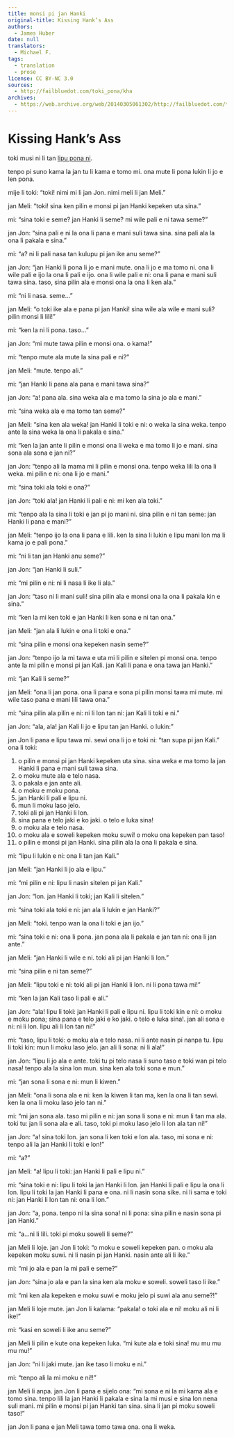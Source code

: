 ```yaml
---
title: monsi pi jan Hanki
original-title: Kissing Hank’s Ass
authors:
  - James Huber
date: null
translators:
  - Michael F.
tags:
  - translation
  - prose
license: CC BY-NC 3.0
sources:
  - http://failbluedot.com/toki_pona/kha
archives:
  - https://web.archive.org/web/20140305061302/http://failbluedot.com/toki_pona/kha
---
```


# Kissing Hank’s Ass

toki musi ni li tan [lipu pona ni](https://web.archive.org/web/20140731090716/http://www.jhuger.com/kissing-hanks-ass).

tenpo pi suno kama la jan tu li kama e tomo mi. ona mute li pona lukin li jo e len pona.

mije li toki: “toki! nimi mi li jan Jon. nimi meli li jan Meli.”

jan Meli: “toki! sina ken pilin e monsi pi jan Hanki kepeken uta sina.”

mi: “sina toki e seme? jan Hanki li seme? mi wile pali e ni tawa seme?”

jan Jon: “sina pali e ni la ona li pana e mani suli tawa sina. sina pali ala la ona li pakala e sina.”

mi: “a? ni li pali nasa tan kulupu pi jan ike anu seme?”

jan Jon: “jan Hanki li pona li jo e mani mute. ona li jo e ma tomo ni. ona li wile pali e ijo la ona li pali e ijo. ona li wile pali e ni: ona li pana e mani suli tawa sina. taso, sina pilin ala e monsi ona la ona li ken ala.”

mi: “ni li nasa. seme…”

jan Meli: “o toki ike ala e pana pi jan Hanki! sina wile ala wile e mani suli? pilin monsi li lili!”

mi: “ken la ni li pona. taso…”

jan Jon: “mi mute tawa pilin e monsi ona. o kama!”

mi: “tenpo mute ala mute la sina pali e ni?”

jan Meli: “mute. tenpo ali.”

mi: “jan Hanki li pana ala pana e mani tawa sina?”

jan Jon: “a! pana ala. sina weka ala e ma tomo la sina jo ala e mani.”

mi: “sina weka ala e ma tomo tan seme?”

jan Meli: “sina ken ala weka! jan Hanki li toki e ni: o weka la sina weka. tenpo ante la sina weka la ona li pakala e sina.”

mi: “ken la jan ante li pilin e monsi ona li weka e ma tomo li jo e mani. sina sona ala sona e jan ni?”

jan Jon: “tenpo ali la mama mi li pilin e monsi ona. tenpo weka lili la ona li weka. mi pilin e ni: ona li jo e mani.”

mi: “sina toki ala toki e ona?”

jan Jon: “toki ala! jan Hanki li pali e ni: mi ken ala toki.”

mi: “tenpo ala la sina li toki e jan pi jo mani ni. sina pilin e ni tan seme: jan Hanki li pana e mani?”

jan Meli: “tenpo ijo la ona li pana e lili. ken la sina li lukin e lipu mani lon ma li kama jo e pali pona.”

mi: “ni li tan jan Hanki anu seme?”

jan Jon: “jan Hanki li suli.”

mi: “mi pilin e ni: ni li nasa li ike li ala.”

jan Jon: “taso ni li mani suli! sina pilin ala e monsi ona la ona li pakala kin e sina.”

mi: “ken la mi ken toki e jan Hanki li ken sona e ni tan ona.”

jan Meli: “jan ala li lukin e ona li toki e ona.”

mi: “sina pilin e monsi ona kepeken nasin seme?”

jan Jon: “tenpo ijo la mi tawa e uta mi li pilin e sitelen pi monsi ona. tenpo ante la mi pilin e monsi pi jan Kali. jan Kali li pana e ona tawa jan Hanki.”

mi: “jan Kali li seme?”

jan Meli: “ona li jan pona. ona li pana e sona pi pilin monsi tawa mi mute. mi wile taso pana e mani lili tawa ona.”

mi: “sina pilin ala pilin e ni: ni li lon tan ni: jan Kali li toki e ni.”

jan Jon: “ala, ala! jan Kali li jo e lipu tan jan Hanki. o lukin:”

jan Jon li pana e lipu tawa mi. sewi ona li jo e toki ni: “tan supa pi jan Kali.” ona li toki:

1. o pilin e monsi pi jan Hanki kepeken uta sina. sina weka e ma tomo la jan Hanki li pana e mani suli tawa sina.
2. o moku mute ala e telo nasa.
3. o pakala e jan ante ali.
4. o moku e moku pona.
5. jan Hanki li pali e lipu ni.
6. mun li moku laso jelo.
7. toki ali pi jan Hanki li lon.
8. sina pana e telo jaki e ko jaki. o telo e luka sina!
9. o moku ala e telo nasa.
10. o moku ala e soweli kepeken moku suwi! o moku ona kepeken pan taso!
11. o pilin e monsi pi jan Hanki. sina pilin ala la ona li pakala e sina.

mi: “lipu li lukin e ni: ona li tan jan Kali.”

jan Meli: “jan Hanki li jo ala e lipu.”

mi: “mi pilin e ni: lipu li nasin sitelen pi jan Kali.”

jan Jon: “lon. jan Hanki li toki; jan Kali li sitelen.”

mi: “sina toki ala toki e ni: jan ala li lukin e jan Hanki?”

jan Meli: “toki. tenpo wan la ona li toki e jan ijo.”

mi: “sina toki e ni: ona li pona. jan pona ala li pakala e jan tan ni: ona li jan ante.”

jan Meli: “jan Hanki li wile e ni. toki ali pi jan Hanki li lon.”

mi: “sina pilin e ni tan seme?”

jan Meli: “lipu toki e ni: toki ali pi jan Hanki li lon. ni li pona tawa mi!”

mi: “ken la jan Kali taso li pali e ali.”

jan Jon: “ala! lipu li toki: jan Hanki li pali e lipu ni. lipu li toki kin e ni: o moku e moku pona; sina pana e telo jaki e ko jaki. o telo e luka sina!. jan ali sona e ni: ni li lon. lipu ali li lon tan ni!”

mi: “taso, lipu li toki: o moku ala e telo nasa. ni li ante nasin pi nanpa tu. lipu li toki kin: mun li moku laso jelo. jan ali li sona: ni li ala!”

jan Jon: “lipu li jo ala e ante. toki tu pi telo nasa li suno taso e toki wan pi telo nasa! tenpo ala la sina lon mun. sina ken ala toki sona e mun.”

mi: “jan sona li sona e ni: mun li kiwen.”

jan Meli: “ona li sona ala e ni: ken la kiwen li tan ma, ken la ona li tan sewi. ken la ona li moku laso jelo tan ni.”

mi: “mi jan sona ala. taso mi pilin e ni: jan sona li sona e ni: mun li tan ma ala. toki tu: jan li sona ala e ali. taso, toki pi moku laso jelo li lon ala tan ni!”

jan Jon: “a! sina toki lon. jan sona li ken toki e lon ala. taso, mi sona e ni: tenpo ali la jan Hanki li toki e lon!”

mi: “a?”

jan Meli: “a! lipu li toki: jan Hanki li pali e lipu ni.”

mi: “sina toki e ni: lipu li toki la jan Hanki li lon. jan Hanki li pali e lipu la ona li lon. lipu li toki la jan Hanki li pana e ona. ni li nasin sona sike. ni li sama e toki ni: jan Hanki li lon tan ni: ona li lon.”

jan Jon: “a, pona. tenpo ni la sina sona! ni li pona: sina pilin e nasin sona pi jan Hanki.”

mi: “a…ni li lili. toki pi moku soweli li seme?”

jan Meli li loje. jan Jon li toki: “o moku e soweli kepeken pan. o moku ala kepeken moku suwi. ni li nasin pi jan Hanki. nasin ante ali li ike.”

mi: “mi jo ala e pan la mi pali e seme?”

jan Jon: “sina jo ala e pan la sina ken ala moku e soweli. soweli taso li ike.”

mi: “mi ken ala kepeken e moku suwi e moku jelo pi suwi ala anu seme?!”

jan Meli li loje mute. jan Jon li kalama: “pakala! o toki ala e ni! moku ali ni li ike!”

mi: “kasi en soweli li ike anu seme?”

jan Meli li pilin e kute ona kepeken luka. “mi kute ala e toki sina! mu mu mu mu mu!”

jan Jon: “ni li jaki mute. jan ike taso li moku e ni.”

mi: “tenpo ali la mi moku e ni!!”

jan Meli li anpa. jan Jon li pana e sijelo ona: “mi sona e ni la mi kama ala e tomo sina. tenpo lili la jan Hanki li pakala e sina la mi musi e sina lon nena suli mani. mi pilin e monsi pi jan Hanki tan sina. sina li jan pi moku soweli taso!”

jan Jon li pana e jan Meli tawa tomo tawa ona. ona li weka.
